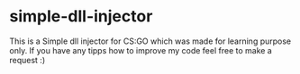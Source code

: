 # simple-dll-injector
This is a Simple dll injector for CS:GO which was made for learning purpose only.
If you have any tipps how to improve my code feel free to make a request :)
